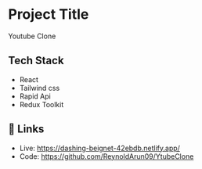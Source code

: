 # Project Title
Youtube Clone

## Tech Stack
- React
- Tailwind css
- Rapid Api
- Redux Toolkit

## 🔗 Links
- Live: https://dashing-beignet-42ebdb.netlify.app/
- Code: https://github.com/ReynoldArun09/YtubeClone
